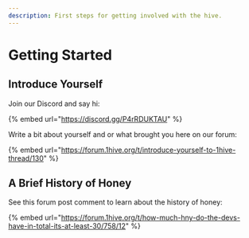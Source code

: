 ```yaml
---
description: First steps for getting involved with the hive.
---
```


# Getting Started

## Introduce Yourself

Join our Discord and say hi: 

{% embed url="https://discord.gg/P4rRDUKTAU" %}

Write a bit about yourself and or what brought you here on our forum: 

{% embed url="https://forum.1hive.org/t/introduce-yourself-to-1hive-thread/130" %}

## A Brief History of Honey

See this forum post comment to learn about the history of honey: 

{% embed url="https://forum.1hive.org/t/how-much-hny-do-the-devs-have-in-total-its-at-least-30/758/12" %}







